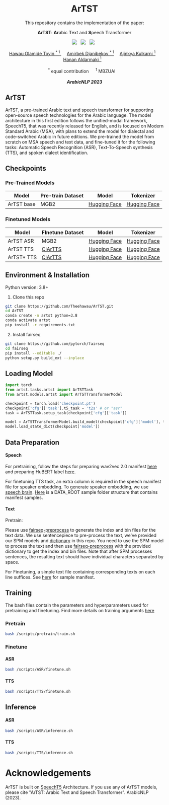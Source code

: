 <div align="center">

<h1> ArTST </h1>
This repository contains the implementation of the paper:

**ArTST**: **Ar**abic **T**ext and **S**peech **T**ransformer

<a href=''> <a href='https://arxiv.org/abs/2310.16621'><img src='https://img.shields.io/badge/paper-ArXiv-red'></a> &nbsp;  <a href='https://artstts.wixsite.com/artsttts'><img src='https://img.shields.io/badge/project-Page-green'></a> &nbsp; <a href='https://huggingface.co/spaces/MBZUAI/artst-tts-demo'><img src='https://img.shields.io/badge/demo-Page-yellow'></a> &nbsp;

<div>
    <a href='https://www.linkedin.com/in/toyinhawau/' >Hawau Olamide Toyin <sup>* 1</sup> </a>&emsp;
    <a href='https://www.linkedin.com/in/amirbek-djanibekov-a7788b201/' target='_blank'>Amirbek Djanibekov <sup>* 1</a>&emsp;
    <a href='https://www.linkedin.com/in/ajinkya-kulkarni-32b80a130/' target='_blank'>Ajinkya Kulkarni <sup>1</a>&emsp;
    <a href='https://linkedin.com/in/hanan-aldarmaki/' target='_blank'>Hanan Aldarmaki <sup>1</a>&emsp;
</div>
<br>
<div>
    <sup>*</sup> equal contribution &emsp; <sup>1</sup> MBZUAI &emsp;
</div>
<br>
<i><strong><a target='_blank'>ArabicNLP 2023</a></strong></i>
<br>
</div>

## ArTST 
ArTST, a pre-trained Arabic text and speech transformer for supporting open-source speech technologies for the Arabic language. The model architecture in this first edition follows the unified-modal framework, SpeechT5, that was recently released for English, and is focused on Modern Standard Arabic (MSA), with plans to extend the model for dialectal and code-switched Arabic in future editions. We pre-trained the model from scratch on MSA speech and text data, and fine-tuned it for the following tasks: Automatic Speech Recognition (ASR), Text-To-Speech synthesis (TTS), and spoken dialect identification. 


## Checkpoints

### Pre-Trained Models

 Model | Pre-train Dataset | Model | Tokenizer |
| --- | --- | --- | --- |
| ArTST base | MGB2 | [Hugging Face](https://huggingface.co/MBZUAI/ArTST/blob/main/pretrain_checkpoint.pt) | [Hugging Face](https://huggingface.co/MBZUAI/ArTST/blob/main/asr_spm.model)

### Finetuned Models
 Model | FInetune Dataset | Model | Tokenizer |
| --- | --- | --- | --- |
| ArTST ASR | MGB2 | [Hugging Face](https://huggingface.co/MBZUAI/ArTST/blob/main/MGB2_ASR.pt) | [Hugging Face](https://huggingface.co/MBZUAI/ArTST/blob/main/asr_spm.model)|
| ArTST TTS | [ClArTTS]() | [Hugging Face](https://huggingface.co/MBZUAI/ArTST/blob/main/CLARTTS_ArTST_TTS.pt) | [Hugging Face](https://huggingface.co/MBZUAI/ArTST/blob/main/tts_spm.model)|
| ArTST* TTS |  [ClArTTS]() | [Hugging Face](https://huggingface.co/MBZUAI/ArTST/blob/main/CLARTTS_ArTSTstar_TTS.pt) | [Hugging Face](https://huggingface.co/MBZUAI/ArTST/blob/main/tts_spm.model)|


## Environment & Installation

Python version: 3.8+

1) Clone this repo
```bash
git clone https://github.com/Theehawau/ArTST.git
cd ArTST
conda create -n artst python=3.8
conda activate artst
pip install -r requirements.txt
```
2) Install fairseq
```bash
git clone https://github.com/pytorch/fairseq
cd fairseq
pip install --editable ./
python setup.py build_ext --inplace
```

## Loading Model

```python
import torch
from artst.tasks.artst import ArTSTTask
from artst.models.artst import ArTSTTransformerModel

checkpoint = torch.load('checkpoint.pt')
checkpoint['cfg']['task'].t5_task = 't2s' # or "asr"
task = ArTSTTask.setup_task(checkpoint['cfg']['task'])

model = ArTSTTransformerModel.build_model(checkpoint['cfg']['model'], task)
model.load_state_dict(checkpoint['model'])
```

## Data Preparation

#### Speech

For pretraining, follow the steps for preparing wav2vec 2.0 manifest [here](https://github.com/pytorch/fairseq/tree/main/examples/wav2vec#prepare-training-data-manifest) and preparing HuBERT label [here](https://github.com/facebookresearch/fairseq/tree/main/examples/hubert/simple_kmeans).

For finetuning TTS task, an extra column is required in the speech manifest file for speaker embedding. To generate speaker embedding, we use [speech brain](https://huggingface.co/speechbrain/spkrec-ecapa-voxceleb). 
[Here](./main/TTS/hubert_labels/ASC) is a DATA_ROOT sample folder structure that contains manifest samples.

#### Text 

Pretrain:

Please use [fairseq-preprocess](https://fairseq.readthedocs.io/en/latest/command_line_tools.html#fairseq-preprocess) to generate the index and bin files for the text data. We use sentencepiece to pre-process the text, we've provided our SPM models and [dictionary](./main/dict.txt) in this repo. You need to use the SPM model to process the text and then use [fairseq-preprocess](https://fairseq.readthedocs.io/en/latest/command_line_tools.html#fairseq-preprocess) with the provided dictionary to get the index and bin files. Note that after SPM processes sentences, the resulting text should have individual characters separated by space.

For Finetuning, a simple text file containing corresponding texts on each line suffices. See [here](.main/ASR/labels/ASC/) for sample manifest.

## Training

The bash files contain the parameters and hyperparameters used for pretraining and finetuning. Find more details on training arguments [here](https://fairseq.readthedocs.io/en/latest/)


### Pretrain

``` bash
bash /scripts/pretrain/train.sh
```

### Finetune

#### ASR

```bash
bash /scripts/ASR/finetune.sh
```

#### TTS

```bash
bash /scripts/TTS/finetune.sh
```

## Inference
#### ASR

```bash
bash /scripts/ASR/inference.sh
```

#### TTS

```bash
bash /scripts/TTS/inference.sh
```

# Acknowledgements

ArTST is built on [SpeechT5](https://arxiv.org/abs/2110.07205) Architecture. If you use any of ArTST models, please cite "ArTST: Arabic Text and Speech Transformer". ArabicNLP (2023).

